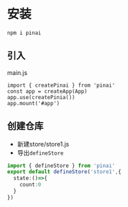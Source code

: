 # 安装
```
npm i pinai
```
## 引入
main.js
```ts{3}
import { createPinai } from 'pinai'
const app = createApp(App)
app.use(createPinia())
app.mount('#app')
```
## 创建仓库
* 新建store/store1.js
* 导出`defineStore`
```ts
import { defineStore } from 'pinai'
export default defineStore('store1',{
  state:()=>{
    count:0
  }
})
```

